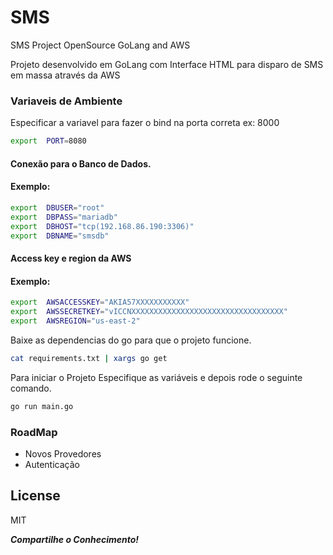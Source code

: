 # SMS
SMS Project OpenSource GoLang and AWS

Projeto desenvolvido em GoLang com Interface HTML para disparo de SMS em massa através da AWS

### Variaveis de Ambiente

Especificar a variavel para fazer o bind na porta correta ex: 8000
```sh
export  PORT=8080
```
#### Conexão para o Banco de Dados.
#### Exemplo:
```sh
export	DBUSER="root"
export	DBPASS="mariadb"
export	DBHOST="tcp(192.168.86.190:3306)"
export	DBNAME="smsdb"
```

#### Access key e region da AWS
#### Exemplo:
```sh
export  AWSACCESSKEY="AKIA57XXXXXXXXXXX"
export  AWSSECRETKEY="vICCNXXXXXXXXXXXXXXXXXXXXXXXXXXXXXXXXXX"
export  AWSREGION="us-east-2"
```

Baixe as dependencias do go para que o projeto funcione.
```sh
cat requirements.txt | xargs go get
```

Para iniciar o Projeto Especifique as variáveis e depois rode o seguinte comando.
```sh
go run main.go
```

### RoadMap

- Novos Provedores
- Autenticação


License
---
MIT

***Compartilhe o Conhecimento!***
